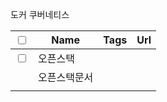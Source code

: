도커 쿠버네티스 

| <input type="checkbox"/> | Name         | Tags | Url |
| ------------------------ | ------------ | ---- | --- |
| <input type="checkbox"/> | 오픈스택     |      |     |
|                          | 오픈스택문서 |      |     |
|                          |              |      |     |

